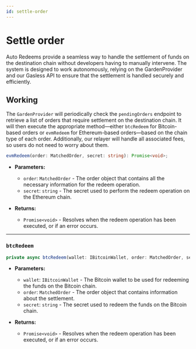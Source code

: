 ```yaml
---
id: settle-order
---
```


# Settle order

Auto Redeems provide a seamless way to handle the settlement of funds on the destination chain without developers having to manually intervene. The system is designed to work autonomously, relying on the GardenProvider and our Gasless API to ensure that the settlement is handled securely and efficiently.

## Working

The `GardenProvider` will periodically check the `pendingOrders` endpoint to retrieve a list of orders that require settlement on the destination chain. It will then execute the appropriate method—either `btcRedeem` for Bitcoin-based orders or `evmRedeem` for Ethereum-based orders—based on the chain type of each order. Additionally, our relayer will handle all associated fees, so users do not need to worry about them.

```ts
evmRedeem(order: MatchedOrder, secret: string): Promise<void>;
```

- **Parameters:**
  - `order`: `MatchedOrder` - The order object that contains all the necessary information for the redeem operation.
  - `secret`: `string` - The secret used to perform the redeem operation on the Ethereum chain.

- **Returns:**
  - `Promise<void>` - Resolves when the redeem operation has been executed, or if an error occurs.

---

### `btcRedeem`

```ts
private async btcRedeem(wallet: IBitcoinWallet, order: MatchedOrder, secret: string): Promise<void>;
```

- **Parameters:**
  - `wallet`: `IBitcoinWallet` - The Bitcoin wallet to be used for redeeming the funds on the Bitcoin chain.
  - `order`: `MatchedOrder` - The order object that contains information about the settlement.
  - `secret`: `string` - The secret used to redeem the funds on the Bitcoin chain.

- **Returns:**
  - `Promise<void>` - Resolves when the redeem operation has been executed, or if an error occurs.
